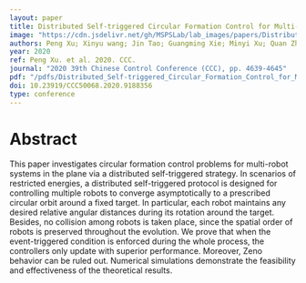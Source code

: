 ```yaml
---
layout: paper
title: Distributed Self-triggered Circular Formation Control for Multi-robot Systems
image: "https://cdn.jsdelivr.net/gh/MSPSLab/lab_images/papers/Distributed-Self-triggered.png"
authors: Peng Xu; Xinyu wang; Jin Tao; Guangming Xie; Minyi Xu; Quan Zhou
year: 2020
ref: Peng Xu. et al. 2020. CCC.
journal: "2020 39th Chinese Control Conference (CCC), pp. 4639-4645"
pdf: "/pdfs/Distributed_Self-triggered_Circular_Formation_Control_for_Multi-robot_Systems.pdf"
doi: 10.23919/CCC50068.2020.9188356
type: conference
---
```


# Abstract

This paper investigates circular formation control problems for multi-robot systems in the plane via a distributed self-triggered strategy. In scenarios of restricted energies, a distributed self-triggered protocol is designed for controlling multiple robots to converge asymptotically to a prescribed circular orbit around a fixed target. In particular, each robot maintains any desired relative angular distances during its rotation around the target. Besides, no collision among robots is taken place, since the spatial order of robots is preserved throughout the evolution. We prove that when the event-triggered condition is enforced during the whole process, the controllers only update with superior performance. Moreover, Zeno behavior can be ruled out. Numerical simulations demonstrate the feasibility and effectiveness of the theoretical results.